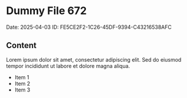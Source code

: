# Dummy File 672

Date: 2025-04-03
ID: FE5CE2F2-1C26-45DF-9394-C43216538AFC

## Content

Lorem ipsum dolor sit amet, consectetur adipiscing elit.
Sed do eiusmod tempor incididunt ut labore et dolore magna aliqua.

* Item 1
* Item 2
* Item 3

